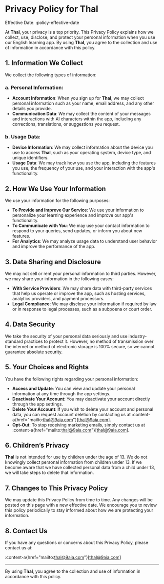 # Privacy Policy for Thal

Effective Date: :policy-effective-date

At **Thal**, your privacy is a top priority. This Privacy Policy explains how we collect, use, disclose, and protect your personal information when you use our English learning app. By using **Thal**, you agree to the collection and use of information in accordance with this policy.

## 1. Information We Collect

We collect the following types of information:

### a. Personal Information:
- **Account Information**: When you sign up for **Thal**, we may collect personal information such as your name, email address, and any other details you provide.
- **Communication Data**: We may collect the content of your messages and interactions with AI characters within the app, including any corrections, translations, or suggestions you request.

### b. Usage Data:
- **Device Information**: We may collect information about the device you use to access **Thal**, such as your operating system, device type, and unique identifiers.
- **Usage Data**: We may track how you use the app, including the features you use, the frequency of your use, and your interaction with the app's functionality.

## 2. How We Use Your Information

We use your information for the following purposes:
- **To Provide and Improve Our Service**: We use your information to personalize your learning experience and improve our app's functionality.
- **To Communicate with You**: We may use your contact information to respond to your queries, send updates, or inform you about new features.
- **For Analytics**: We may analyze usage data to understand user behavior and improve the performance of the app.

## 3. Data Sharing and Disclosure

We may not sell or rent your personal information to third parties. However, we may share your information in the following cases:
- **With Service Providers**: We may share data with third-party services that help us operate or improve the app, such as hosting services, analytics providers, and payment processors.
- **Legal Compliance**: We may disclose your information if required by law or in response to legal processes, such as a subpoena or court order.

## 4. Data Security

We take the security of your personal data seriously and use industry-standard practices to protect it. However, no method of transmission over the internet or method of electronic storage is 100% secure, so we cannot guarantee absolute security.

## 5. Your Choices and Rights

You have the following rights regarding your personal information:

- **Access and Update**: You can view and update your personal information at any time through the app settings.
- **Deactivate Your Account**: You may deactivate your account directly through the app settings.
- **Delete Your Account**: If you wish to delete your account and personal data, you can request account deletion by contacting us at :content-a{href="mailto:thal@9aia.com"}[thal@9aia.com].
- **Opt-Out**: To stop receiving marketing emails, simply contact us at :content-a{href="mailto:thal@9aia.com"}[thal@9aia.com].

## 6. Children’s Privacy

**Thal** is not intended for use by children under the age of 13. We do not knowingly collect personal information from children under 13. If we become aware that we have collected personal data from a child under 13, we will take steps to delete that information.

## 7. Changes to This Privacy Policy

We may update this Privacy Policy from time to time. Any changes will be posted on this page with a new effective date. We encourage you to review this policy periodically to stay informed about how we are protecting your information.

## 8. Contact Us

If you have any questions or concerns about this Privacy Policy, please contact us at:

:content-a{href="mailto:thal@9aia.com"}[thal@9aia.com]

---

By using **Thal**, you agree to the collection and use of information in accordance with this policy.
